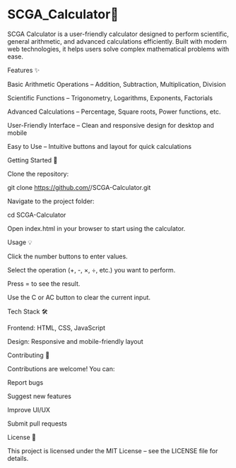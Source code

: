 # SCGA_Calculator🧮

SCGA Calculator is a user-friendly calculator designed to perform scientific, general arithmetic, and advanced calculations efficiently. Built with modern web technologies, it helps users solve complex mathematical problems with ease.

Features ✨

Basic Arithmetic Operations – Addition, Subtraction, Multiplication, Division

Scientific Functions – Trigonometry, Logarithms, Exponents, Factorials

Advanced Calculations – Percentage, Square roots, Power functions, etc.

User-Friendly Interface – Clean and responsive design for desktop and mobile

Easy to Use – Intuitive buttons and layout for quick calculations

Getting Started 🚀

Clone the repository:

git clone https://github.com/<your-username>/SCGA-Calculator.git


Navigate to the project folder:

cd SCGA-Calculator


Open index.html in your browser to start using the calculator.

Usage 💡

Click the number buttons to enter values.

Select the operation (+, -, ×, ÷, etc.) you want to perform.

Press = to see the result.

Use the C or AC button to clear the current input.

Tech Stack 🛠️

Frontend: HTML, CSS, JavaScript

Design: Responsive and mobile-friendly layout

Contributing 🤝

Contributions are welcome! You can:

Report bugs

Suggest new features

Improve UI/UX

Submit pull requests

License 📝

This project is licensed under the MIT License – see the LICENSE
 file for details.
